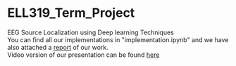 # ELL319_Term_Project
EEG Source Localization using Deep learning Techniques      
You can find all our implementations in "implementation.ipynb" and we have also attached a [report](https://github.com/Singla17/ELL319_Term_Project/blob/main/Report.pdf) of our work.       
Video version of our presentation can be found [here](https://drive.google.com/file/d/1NGavVCnBcTAu9NeJNX0oJGUxk1Ps73-H/view?usp=sharing)
